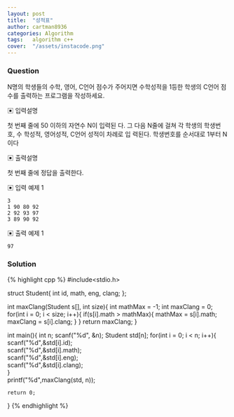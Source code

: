 ```yaml
---
layout: post
title:  "성적표"
author: cartman8936
categories: Algorithm
tags:	algorithm c++
cover:  "/assets/instacode.png"
---
```


### Question
N명의 학생들의 수학, 영어, C언어 점수가 주어지면 수학성적을 1등한 학생의 C언어 점 수를 출력하는 프로그램을 작성하세요.


▣ 입력설명 

첫 번째 줄에 50 이하의 자연수 N이 입력된 다. 그 다음 N줄에 걸쳐 각 학생의 학생번호, 수 학성적, 영어성적, C언어 성적이 차례로 입 력된다. 학생번호를 순서대로 1부터 N이다

▣ 출력설명 

첫 번째 줄에 정답을 출력한다.

▣ 입력 예제 1
```
3 
1 90 80 92 
2 92 93 97 
3 89 90 92

```

▣ 출력 예제 1
```
97

```

### Solution

{% highlight cpp %}
#include<stdio.h>

struct Student{
	int id, math, eng, clang;
};

int maxClang(Student s[], int size){
	int mathMax = -1;
	int maxClang = 0;
	for(int i = 0; i < size; i++){
		if(s[i].math > mathMax){
			mathMax = s[i].math;
			maxClang = s[i].clang;
		}
	}
	return maxClang;
}

int main(){
	int n;
	scanf("%d", &n);
	Student std[n];
	for(int i = 0; i < n; i++){
		scanf("%d",&std[i].id); 	
		scanf("%d",&std[i].math); 	
		scanf("%d",&std[i].eng); 	
		scanf("%d",&std[i].clang); 	
	}	
	printf("%d",maxClang(std, n));
	
	return 0;
}
{% endhighlight %}


